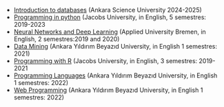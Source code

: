 
- [Introduction to databases](https://ati-ozgur.github.io/course-database/) (Ankara Science University 2024-2025)
- [Programming in python](https://github.com/ati-ozgur/course-python/) (Jacobs University, in English, 5 semestres: 2019-2023 
- [Neural Networks and Deep Learning](https://github.com/ati-ozgur/course-nn-deep-learning)  (Applied University Bremen, in English, 2 semestres:2019 and 2020)
- [Data Mining](https://github.com/ati-ozgur/course-data-mining) (Ankara Yıldırım Beyazıd University, in English 1 semestres: 2021)
- [Programming with R](https://github.com/ati-ozgur/course-r-programming) (Jacobs University, in English, 3 semestres: 2019-2021
- [Programming Languages](https://github.com/ati-ozgur/course-programming-languages) (Ankara Yıldırım Beyazıd University, in English 1 semestres: 2022)
- [Web Programming](https://github.com/ati-ozgur/course-web-programming) (Ankara Yıldırım Beyazıd University, in English 1 semestres: 2022)
 
